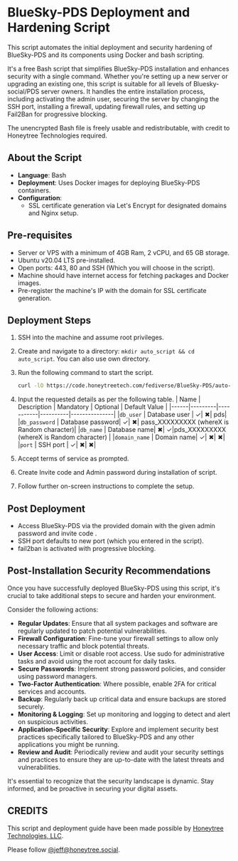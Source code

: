 # BlueSky-PDS Deployment and Hardening Script

This script automates the initial deployment and security hardening of BlueSky-PDS and its components using Docker and bash scripting. 

It's a free Bash script that simplifies BlueSky-PDS installation and enhances security with a single command. Whether you're setting up a new server or upgrading an existing one, this script is suitable for all levels of Bluesky-social/PDS server owners. It handles the entire installation process, including activating the admin user, securing the server by changing the SSH port, installing a firewall, updating firewall rules, and setting up Fail2Ban for progressive blocking. 

The unencrypted Bash file is freely usable and redistributable, with credit to Honeytree Technologies required.


## About the Script

- **Language**: Bash
- **Deployment**: Uses Docker images for deploying BlueSky-PDS containers.
- **Configuration**:
  - SSL certificate generation via Let's Encrypt for designated domains and Nginx setup.

## Pre-requisites

- Server or VPS with a minimum of 4GB Ram, 2 vCPU, and 65 GB storage.
- Ubuntu v20.04 LTS pre-installed.
- Open ports:  443, 80 and SSH (Which you will choose in the script).
- Machine should have internet access for fetching packages and Docker images.
- Pre-register the machine's IP with the domain for SSL certificate generation.

## Deployment Steps

1. SSH into the machine and assume root privileges.
2. Create and navigate to a directory: `mkdir auto_script && cd auto_script`.
    You can also use own directory.
3. Run the following command to start the script.
    ```bash
    curl -lO https://code.honeytreetech.com/fediverse/BlueSky-PDS/auto-installer/auto_script.sh && sudo chmod +x auto_script.sh && ./auto_script.sh
    ```
4. Input the requested details as per the following table.
    | Name | Description | Mandatory | Optional | Default Value | 
    |------|---------|-----------|----------|---------------|
    |`db_user` | Database user | &checkmark;|  &#10006;| pds| 
    |`db_password` | Database password| &checkmark;| &#10006;| pass_XXXXXXXXX (whereX is Random character)|
    |`db_name` | Database name| &#10006;| &checkmark;|pds_XXXXXXXXX (whereX is Random character) |
    |`domain_name` | Domain name| &checkmark;| &#10006;| &#10006;|
    |`port` | SSH port | &checkmark;| &#10006;| &#10006;|

                                
5. Accept terms of service as prompted.
6. Create Invite code  and  Admin password during installation of script.
7. Follow further on-screen instructions to complete the setup.

## Post Deployment

- Access BlueSky-PDS via the provided domain with the given admin password and invite code .
- SSH port defaults to new port (which you entered in the script).
- fail2ban is activated with progressive blocking.

## Post-Installation Security Recommendations

Once you have successfully deployed BlueSky-PDS using this script, it's crucial to take additional steps to secure and harden your environment. 

Consider the following actions:

- **Regular Updates**: Ensure that all system packages and software are regularly updated to patch potential vulnerabilities.
- **Firewall Configuration**: Fine-tune your firewall settings to allow only necessary traffic and block potential threats.
- **User Access**: Limit or disable root access. Use sudo for administrative tasks and avoid using the root account for daily tasks.
- **Secure Passwords**: Implement strong password policies, and consider using password managers.
- **Two-Factor Authentication**: Where possible, enable 2FA for critical services and accounts.
- **Backup**: Regularly back up critical data and ensure backups are stored securely.
- **Monitoring & Logging**: Set up monitoring and logging to detect and alert on suspicious activities.
- **Application-Specific Security**: Explore and implement security best practices specifically tailored to  BlueSky-PDS and any other applications you might be running.
- **Review and Audit**: Periodically review and audit your security settings and practices to ensure they are up-to-date with the latest threats and vulnerabilities.

It's essential to recognize that the security landscape is dynamic. Stay informed, and be proactive in securing your digital assets.




## CREDITS

This script and deployment guide have been made possible by [Honeytree Technologies, LLC](https://honeytreetech.com).

Please follow [@jeff@honeytree.social](https://honeytree.social/@jeff).
